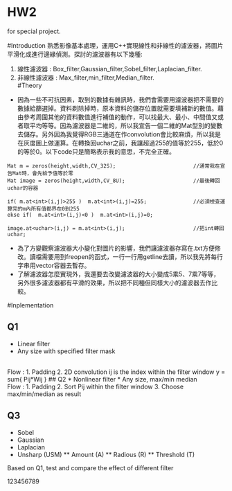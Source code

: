 # HW2
for special project. 

#Introduction
熟悉影像基本處理，運用C++實現線性和非線性的濾波器，將圖片平滑化或進行邊緣偵測。探討的濾波器有以下幾種:<br>
1.  線性濾波器 : Box_filter,Gaussian_filter,Sobel_filter,Laplacian_filter.<br>
2.  非線性濾波器 : Max_filter,min_filter,Median_filter.<br>
#Theory
* 因為一些不可抗因素，取到的數據有雜訊時，我們會需要用濾波器把不需要的數據給篩選掉。資料剃除掉時，原本資料的儲存位置就需要填補新的數值。藉由參考周圍其他的資料數值進行補值的動作，可以找最大、最小、中間值又或者取平均等等。因為濾波器是二維的，所以我宣告一個二維的Mat型別的變數去儲存。另外因為我覺得RGB三通道在作convolution會比較麻煩，所以我是在灰度圖上做運算。在轉換回uchar之前，我讓超過255的值等於255，低於0的等於0。以下code只是簡略表示我的意思，不完全正確。
```
Mat m = zeros(height,width,CV_32S);                         //通常我在宣告Mat時，會先給予值等於零
Mat image = zeros(height,width,CV_8U);                      //最後轉回uchar的容器

if( m.at<int>(i,j)>255 )  m.at<int>(i,j)=255;               //必須檢查運算完的m內所有值都界在0到255
ekse if(  m.at<int>(i,j)<0 )  m.at<int>(i,j)=0;

image.at<uchar>(i,j) = m.at<int>(i,j);                      //把int轉回uchar;
```
* 為了方變觀察濾波器大小變化對圖片的影響，我們讓濾波器存寫在.txt方便修改。讀檔需要用到freopen的函式，一行一行用getline去讀，所以我先將每行字串用vector容器去暫存。
* 了解濾波器怎麼實現外，我還要去改變濾波器的大小變成5乘5、7乘7等等，另外很多濾波器都有平滑的效果，所以把不同種但同樣大小的濾波器去作比較。


#Inplementation




## Q1
* Linear filter
* Any size with specified filter mask
<br/>
Flow : 
  1. Padding
  2. 2D convolution ij is the index within the filter window
    y = sum{ Pij*Wij }
## Q2
* Nonlinear filter
* Any size, max/min median
<br/>
Flow :
  1. Padding
  2. Sort Pij within the filter window
  3. Choose max/min/median as result

## Q3
* Sobel
* Gaussian
* Laplacian
* Unsharp (USM)
** Amount (A)
** Radious (R)
** Threshold (T)

Based on Q1, test and compare the effect of different filter

123456789
